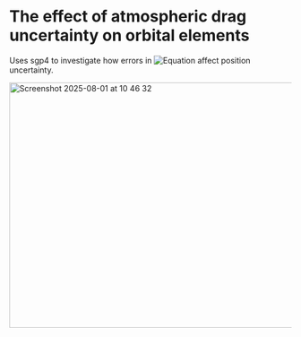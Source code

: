 # The effect of atmospheric drag uncertainty on orbital elements

Uses sgp4 to investigate how errors in ![Equation](https://render.githubusercontent.com/render/math?math=B^*.) affect position uncertainty.

<img width="595" height="438" alt="Screenshot 2025-08-01 at 10 46 32" src="https://github.com/user-attachments/assets/950ab753-f93f-4f29-95da-fb7e81e84890" />
